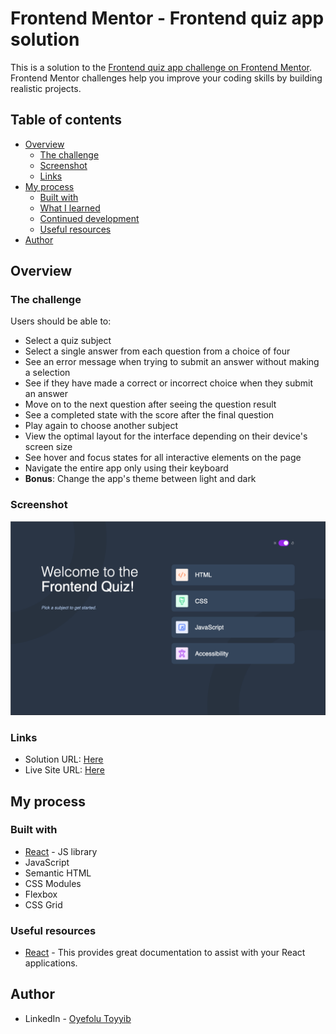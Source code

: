 # Frontend Mentor - Frontend quiz app solution

This is a solution to the [Frontend quiz app challenge on Frontend Mentor](https://www.frontendmentor.io/challenges/frontend-quiz-app-BE7xkzXQnU). Frontend Mentor challenges help you improve your coding skills by building realistic projects.

## Table of contents

- [Overview](#overview)
  - [The challenge](#the-challenge)
  - [Screenshot](#screenshot)
  - [Links](#links)
- [My process](#my-process)
  - [Built with](#built-with)
  - [What I learned](#what-i-learned)
  - [Continued development](#continued-development)
  - [Useful resources](#useful-resources)
- [Author](#author)

## Overview

### The challenge

Users should be able to:

- Select a quiz subject
- Select a single answer from each question from a choice of four
- See an error message when trying to submit an answer without making a selection
- See if they have made a correct or incorrect choice when they submit an answer
- Move on to the next question after seeing the question result
- See a completed state with the score after the final question
- Play again to choose another subject
- View the optimal layout for the interface depending on their device's screen size
- See hover and focus states for all interactive elements on the page
- Navigate the entire app only using their keyboard
- **Bonus**: Change the app's theme between light and dark

### Screenshot

![Completed Frontend Quiz App Solution](./src/assets/images/screenshot.png)

### Links

- Solution URL: [Here](https://www.frontendmentor.io/solutions/react-typescript-and-sass-YUa0xxXYZ0)
- Live Site URL: [Here](https://nv-frontend-quiz-app.vercel.app/)

## My process

### Built with

- [React](https://reactjs.org/) - JS library
- JavaScript
- Semantic HTML
- CSS Modules
- Flexbox
- CSS Grid

### Useful resources

- [React](https://react.dev) - This provides great documentation to assist with your React applications.
<!-- - [TypeScript](https://www.typescriptlang.org/) - This also provides great documentation for implementing typescript into your applciations. -->

## Author

- LinkedIn - [Oyefolu Toyyib](https://www.linkedin.com/in/toyyiboyefolu)
